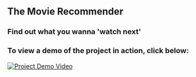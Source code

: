 ## The Movie Recommender 

### Find out what you wanna 'watch next'

### To view a demo of the project in action, click below: 

[![Project Demo Video](https://img.youtube.com/vi/pj6yobp_S0s/maxresdefault.jpg)](https://www.youtube.com/watch?v=pj6yobp_S0s)
